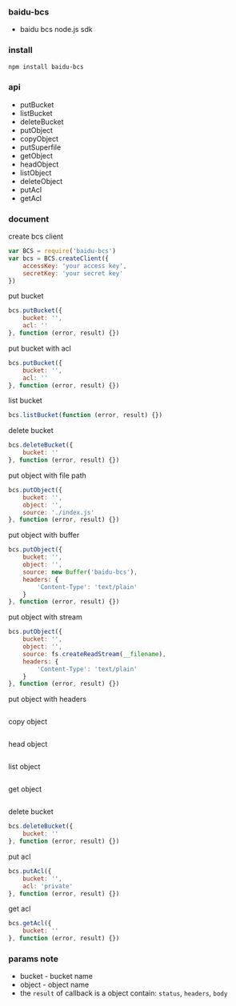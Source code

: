 ### baidu-bcs
* baidu bcs node.js sdk

### install
```bash
npm install baidu-bcs
```

### api
* putBucket
* listBucket
* deleteBucket
* putObject
* copyObject
* putSuperfile
* getObject
* headObject
* listObject
* deleteObject
* putAcl
* getAcl

### document

create bcs client
```js
var BCS = require('baidu-bcs')
var bcs = BCS.createClient({
	accessKey: 'your access key',
	secretKey: 'your secret key'
})
```

put bucket
```js
bcs.putBucket({
	bucket: '',
	acl: ''
}, function (error, result) {})
```

put bucket with acl
```js
bcs.putBucket({
	bucket: '',
	acl: ''
}, function (error, result) {})
```

list bucket
```js
bcs.listBucket(function (error, result) {})
```

delete bucket
```js
bcs.deleteBucket({
	bucket: ''
}, function (error, result) {})
```

put object with file path
```js
bcs.putObject({
	bucket: '',
	object: '',
	source: './index.js'
}, function (error, result) {})
```


put object with buffer
```js
bcs.putObject({
	bucket: '',
	object: '',
	source: new Buffer('baidu-bcs'),
	headers: {
		'Content-Type': 'text/plain'
	}
}, function (error, result) {})
```

put object with stream
```js
bcs.putObject({
	bucket: '',
	object: '',
	source: fs.createReadStream(__filename),
	headers: {
		'Content-Type': 'text/plain'
	}
}, function (error, result) {})
```

put object with headers
```js
```

copy object
```js
```

head object
```js
```

list object
```js
```

get object
```js
```

delete bucket
```js
bcs.deleteBucket({
	bucket: ''
}, function (error, result) {})
```

put acl
```js
bcs.putAcl({
	bucket: '',
	acl: 'private'
}, function (error, result) {})
```

get acl
```js
bcs.getAcl({
	bucket: ''
}, function (error, result) {})
```

### params note
* bucket - bucket name
* object - object name
* the `result` of callback is a object contain: `status`, `headers`, `body`
